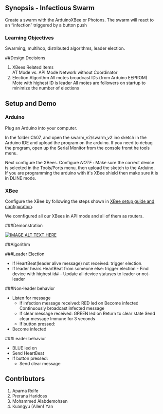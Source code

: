 ## Synopsis - Infectious Swarm

Create a swarm with the ArduinoXBee or Photons. The swarm will react to an “infection” triggered by a button push

### Learning Objectives

Swarming, multihop, distributed algorithms, leader election. 

##Design Decisions

1. XBees Related items                 
	AT Mode vs. API Mode
	Network without Coordinator
2. Election Algorithm 
	All motes broadcast IDs (from Arduino EEPROM)
	Mote with highest ID is leader
	All motes are followers on startup to minimize the number of elections

## Setup and Demo

### Arduino

Plug an Arduino into your computer.

In the folder Ch07, and open the swarm_v2/swarm_v2.ino sketch in the Arduino IDE and upload the program on the arduino. If you need to debug the program, open up the Serial Monitor from the console fromt he tools menu. 

Next configure the XBees. Configure 
_NOTE_ : Make sure the correct device is selected in the Tools/Ports menu, then upload the sketch to the Arduino. If you are programming the arduino with it's XBee shield then make sure it is in DLINE mode.

### XBee

Configure the XBee by following the steps shown in [XBee setup guide and configuration](https://github.com/EC544-BU/EC544_demos/wiki/Guide:-XBee-Setup). 

We connfigured all our XBees in API mode and all of them as routers. 

###Demonstration

[![IMAGE ALT TEXT HERE](http://i3.ytimg.com/vi/UTZT8w-q2qw/hqdefault.jpg)](https://www.youtube.com/watch?v=UTZT8w-q2qw&feature=youtu.be)

##Algorithm 

###Leader Election
- If HeartBeat(leader alive message) not received: trigger election.
- If leader hears HeartBeat from someone else: trigger election
        - Find device with highest id#
        - Update all device statuses to leader or not-leader


###Non-leader behavior
- Listen for message
    - If infection message received:
        RED led on
        Become infected
        Continuously broadcast infected message 
    - If clear message received:
        GREEN led on
        Return to clear state
        Send clear message
        Immune for 3 seconds
    - If button pressed:
- Become infected

###Leader behavior
- BLUE led on
- Send HeartBeat
- If button pressed:
    - Send clear message

## Contributors

1. Aparna Rolfe
2. Prerana Haridoss
3. Mohammed Alabdemohsen
4. Kuangyu (Allen) Yan






